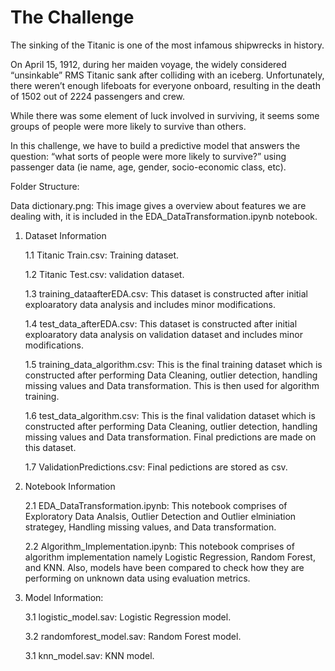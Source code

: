 # The Challenge
The sinking of the Titanic is one of the most infamous shipwrecks in history.

On April 15, 1912, during her maiden voyage, the widely considered “unsinkable” RMS Titanic sank after colliding with an iceberg. Unfortunately, there weren’t enough lifeboats for everyone onboard, resulting in the death of 1502 out of 2224 passengers and crew.

While there was some element of luck involved in surviving, it seems some groups of people were more likely to survive than others.

In this challenge, we have to build a predictive model that answers the question: “what sorts of people were more likely to survive?” using passenger data (ie name, age, gender, socio-economic class, etc).

Folder Structure:

Data dictionary.png: This image gives a overview about features we are dealing with, it is included in the EDA_DataTransformation.ipynb notebook.

1. Dataset Information
	
	1.1 Titanic Train.csv: Training dataset.
	
	1.2 Titanic Test.csv: validation dataset.
  	
	1.3 training_dataafterEDA.csv: This dataset is constructed after initial exploaratory data analysis and includes minor modifications.
  	
	1.4 test_data_afterEDA.csv: This dataset is constructed after initial exploaratory data analysis on validation dataset and includes minor modifications.

	1.5 training_data_algorithm.csv: This is the final training dataset which is constructed after performing Data Cleaning, outlier detection, handling missing values  		 and Data transformation. This is then used for algorithm training.
	
	1.6 test_data_algorithm.csv: This is the final validation dataset which is constructed after performing Data Cleaning, outlier detection, handling missing values and             Data transformation. Final predictions are made on this dataset.

	1.7 ValidationPredictions.csv: Final pedictions are stored as csv.

2. Notebook Information
	
	2.1 EDA_DataTransformation.ipynb: This notebook comprises of Exploratory Data Analsis, Outlier Detection and Outlier elminiation strategey, Handling missing values, 		 and Data transformation.

	2.2 Algorithm_Implementation.ipynb: This notebook comprises of algorithm implementation namely Logistic Regression, Random Forest, and KNN. Also, models have been 	       compared to check how they are performing on unknown data using evaluation metrics.

3. Model Information:
	
	3.1 logistic_model.sav: Logistic Regression model. 
	
	3.2 randomforest_model.sav: Random Forest model. 
	
	3.1 knn_model.sav: KNN model. 
